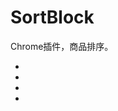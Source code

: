 # SortBlock
Chrome插件，商品排序。
<ul class="dayvpro" id="goodsdrag" tid="1">
<li gid="1347"></li>
<li gid="1346"></li>
<li gid="1345"></li>
<li gid="1344"></li>
</ul>
